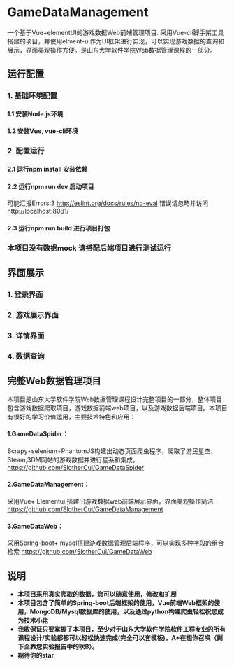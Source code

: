 # GameDataManagement
 一个基于Vue+elementUI的游戏数据Web前端管理项目. 采用Vue-cli脚手架工具搭建的项目，并使用elment-ui作为UI框架进行实现，可以实现游戏数据的查询和展示，界面美观操作方便。是山东大学软件学院Web数据管理课程的一部分。
 
## 运行配置
### 1. 基础环境配置
#### 1.1 安装Node.js环境
#### 1.2 安装Vue, vue-cli环境
### 2. 配置运行
#### 2.1 运行npm install 安装依赖
#### 2.2 运行npm run dev 启动项目
可能汇报Errors:3  http://eslint.org/docs/rules/no-eval 错误请忽略并访问http://localhost:8081/
#### 2.3 运行npm run build 进行项目打包

### 本项目没有数据mock 请搭配后端项目进行测试运行

## 界面展示

### 1. 登录界面
### 2. 游戏展示界面
### 3. 详情界面
### 4. 数据查询

## 完整Web数据管理项目
本项目是山东大学软件学院Web数据管理课程设计完整项目的一部分，整体项目包含游戏数据爬取项目，游戏数据前端web项目，以及游戏数据后端项目。本项目有很好的学习价值运用，主要技术特色和应用：

#### 1.GameDataSpider：
Scrapy+selenium+PhantomJS构建出动态页面爬虫程序，爬取了游民星空，Steam,3DM网站的游戏数据并进行星系和集成。https://github.com/SlotherCui/GameDataSpider
#### 2.GameDataManagement：
采用Vue+ Elementui 搭建出游戏数据web前端展示界面，界面美观操作简洁 https://github.com/SlotherCui/GameDataManagement
#### 3.GameDataWeb：
采用Spring-boot+ mysql搭建游戏数据管理后端程序，可以实现多种字段的组合检索 https://github.com/SlotherCui/GameDataWeb

## 说明
*  __本项目采用真实爬取的数据，您可以随意使用，修改和扩展__
*  __本项目包含了简单的Spring-boot后端框架的使用，Vue前端Web框架的使用，MongoDB/Mysql数据库的使用，以及通过python构建爬虫轻松祝您成为技术小佬__
*  __我敢保证只要掌握了本项目，至少对于山东大学软件学院软件工程专业的所有课程设计/实验都都可以轻松快速完成(完全可以套模板)，A+在想你召唤（剩下全靠您实验报告中的吹B）。__
*  __期待你的star__
